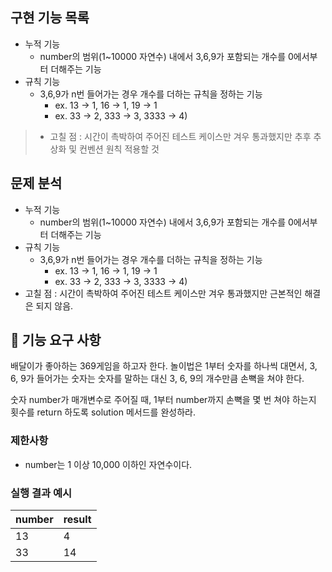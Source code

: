 ## 구현 기능 목록

- 누적 기능
  - number의 범위(1~10000 자연수) 내에서 3,6,9가 포함되는 개수를 0에서부터 더해주는 기능
- 규칙 기능
  - 3,6,9가 n번 들어가는 경우 개수를 더하는 규칙을 정하는 기능 
    - ex. 13 -> 1, 16 -> 1, 19 -> 1
    - ex. 33 -> 2, 333 -> 3, 3333 -> 4)

>- 고칠 점 : 시간이 촉박하여 주어진 테스트 케이스만 겨우 통과했지만 추후 추상화 및 컨벤션 원칙 적용할 것


## 문제 분석

- 누적 기능
  - number의 범위(1~10000 자연수) 내에서 3,6,9가 포함되는 개수를 0에서부터 더해주는 기능
- 규칙 기능
  - 3,6,9가 n번 들어가는 경우 개수를 더하는 규칙을 정하는 기능 
    - ex. 13 -> 1, 16 -> 1, 19 -> 1
    - ex. 33 -> 2, 333 -> 3, 3333 -> 4)
- 고칠 점 : 시간이 촉박하여 주어진 테스트 케이스만 겨우 통과했지만 근본적인 해결은 되지 않음.


## 🚀 기능 요구 사항

배달이가 좋아하는 369게임을 하고자 한다. 놀이법은 1부터 숫자를 하나씩 대면서, 3, 6, 9가 들어가는 숫자는 숫자를 말하는 대신 3, 6, 9의 개수만큼 손뼉을 쳐야 한다.

숫자 number가 매개변수로 주어질 때, 1부터 number까지 손뼉을 몇 번 쳐야 하는지 횟수를 return 하도록 solution 메서드를 완성하라.

### 제한사항

- number는 1 이상 10,000 이하인 자연수이다.

### 실행 결과 예시

| number | result |
| --- | --- |
| 13 | 4 |
| 33 | 14 |






